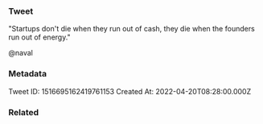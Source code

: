 ### Tweet
"Startups don't die when they run out of cash, they die when the founders run out of energy."

@naval

### Metadata
Tweet ID: 1516695162419761153
Created At: 2022-04-20T08:28:00.000Z

### Related

